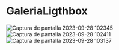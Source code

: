 # GaleriaLigthbox
![Captura de pantalla 2023-09-28 102345](https://github.com/maurox4800/GaleriaLigthbox/assets/99272865/6a5f359a-66f2-4bbe-a93e-540d5083523c)
![Captura de pantalla 2023-09-28 102411](https://github.com/maurox4800/GaleriaLigthbox/assets/99272865/fde98ec7-20bb-45d1-b3c6-349f96babb9d)
![Captura de pantalla 2023-09-28 103137](https://github.com/maurox4800/GaleriaLigthbox/assets/99272865/a6088fb6-8b2f-4588-b909-40bb97b8acc4)
